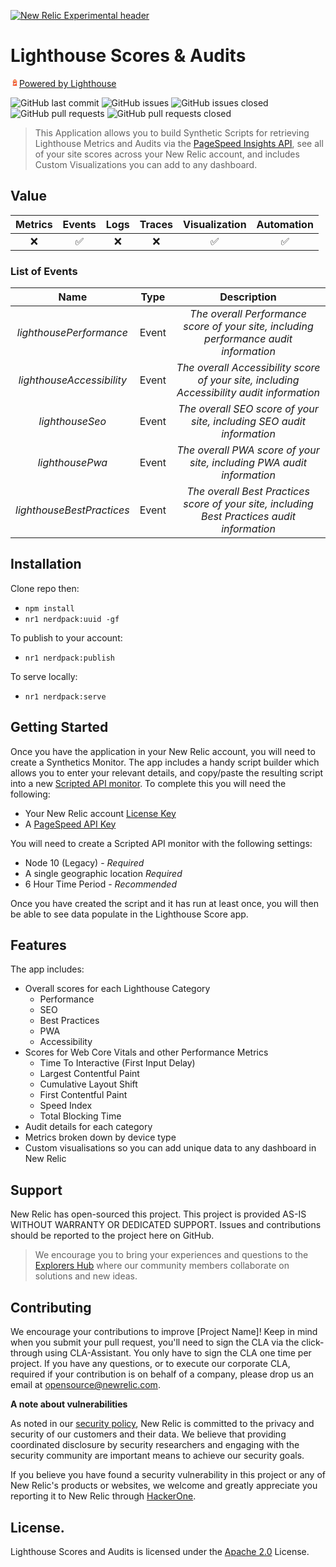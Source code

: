 [![New Relic Experimental header](https://github.com/newrelic/opensource-website/raw/master/src/images/categories/Experimental.png)](https://opensource.newrelic.com/oss-category/#new-relic-experimental)

# Lighthouse Scores & Audits 

<svg width="14px" height="14px" viewBox="0 0 24 24">
          {" "}
          <defs>
            {" "}
            <linearGradient
              x1="57.456%"
              y1="13.086%"
              x2="18.259%"
              y2="72.322%"
              id="lh-topbar__logo--a"
            >
              {" "}
              <stop
                stop-color="#262626"
                stop-opacity=".1"
                offset="0%"
              ></stop>{" "}
              <stop stop-color="#262626" stop-opacity="0" offset="100%"></stop>{" "}
            </linearGradient>{" "}
            <linearGradient
              x1="100%"
              y1="50%"
              x2="0%"
              y2="50%"
              id="lh-topbar__logo--b"
            >
              {" "}
              <stop
                stop-color="#262626"
                stop-opacity=".1"
                offset="0%"
              ></stop>{" "}
              <stop stop-color="#262626" stop-opacity="0" offset="100%"></stop>{" "}
            </linearGradient>{" "}
            <linearGradient
              x1="58.764%"
              y1="65.756%"
              x2="36.939%"
              y2="50.14%"
              id="lh-topbar__logo--c"
            >
              {" "}
              <stop
                stop-color="#262626"
                stop-opacity=".1"
                offset="0%"
              ></stop>{" "}
              <stop stop-color="#262626" stop-opacity="0" offset="100%"></stop>{" "}
            </linearGradient>{" "}
            <linearGradient
              x1="41.635%"
              y1="20.358%"
              x2="72.863%"
              y2="85.424%"
              id="lh-topbar__logo--d"
            >
              {" "}
              <stop stop-color="#FFF" stop-opacity=".1" offset="0%"></stop>{" "}
              <stop stop-color="#FFF" stop-opacity="0" offset="100%"></stop>{" "}
            </linearGradient>{" "}
          </defs>{" "}
          <g fill="none" fill-rule="evenodd">
            {" "}
            <path
              d="M12 3l4.125 2.625v3.75H18v2.25h-1.688l1.5 9.375H6.188l1.5-9.375H6v-2.25h1.875V5.648L12 3zm2.201 9.938L9.54 14.633 9 18.028l5.625-2.062-.424-3.028zM12.005 5.67l-1.88 1.207v2.498h3.75V6.86l-1.87-1.19z"
              fill="#F44B21"
            ></path>{" "}
            <path
              fill="#FFF"
              d="M14.201 12.938L9.54 14.633 9 18.028l5.625-2.062z"
            ></path>{" "}
            <path
              d="M6 18c-2.042 0-3.95-.01-5.813 0l1.5-9.375h4.326L6 18z"
              fill="url(#lh-topbar__logo--a)"
              fill-rule="nonzero"
              transform="translate(6 3)"
            ></path>{" "}
            <path
              fill="#FFF176"
              fill-rule="nonzero"
              d="M13.875 9.375v-2.56l-1.87-1.19-1.88 1.207v2.543z"
            ></path>{" "}
            <path
              fill="url(#lh-topbar__logo--b)"
              fill-rule="nonzero"
              d="M0 6.375h6v2.25H0z"
              transform="translate(6 3)"
            ></path>{" "}
            <path
              fill="url(#lh-topbar__logo--c)"
              fill-rule="nonzero"
              d="M6 6.375H1.875v-3.75L6 0z"
              transform="translate(6 3)"
            ></path>{" "}
            <path
              fill="url(#lh-topbar__logo--d)"
              fill-rule="nonzero"
              d="M6 0l4.125 2.625v3.75H12v2.25h-1.688l1.5 9.375H.188l1.5-9.375H0v-2.25h1.875V2.648z"
              transform="translate(6 3)"
            ></path>{" "}
          </g>{" "}
        </svg><a href="https://developers.google.com/web/tools/lighthouse">Powered by Lighthouse</a></img>
        
![GitHub last commit](https://img.shields.io/github/last-commit/newrelic-experimental/nr1-lighthouse-scores) ![GitHub issues](https://img.shields.io/github/issues/newrelic-experimental/nr1-lighthouse-scores) ![GitHub issues closed](https://img.shields.io/github/issues-closed/newrelic-experimental/nr1-lighthouse-scores) ![GitHub pull requests](https://img.shields.io/github/issues-pr/newrelic-experimental/nr1-lighthouse-scores) ![GitHub pull requests closed](https://img.shields.io/github/issues-pr-closed/newrelic-experimental/nr1-lighthouse-scores)


> This Application allows you to build Synthetic Scripts for retrieving Lighthouse Metrics and Audits via the [PageSpeed Insights API](https://developers.google.com/web/tools/lighthouse#psi), see all of your site scores across your New Relic account, and includes Custom Visualizations you can add to any dashboard.

## Value 

|Metrics | Events | Logs | Traces | Visualization | Automation |
|:-:|:-:|:-:|:-:|:-:|:-:|
|:x:|:white_check_mark:|:x:|:x:|:white_check_mark:|:white_check_mark:|

### List of Events
|Name | Type | Description |
|:-:|:-:|:-:|
|*lighthousePerformance* | Event|  *The overall Performance score of your site, including performance audit information*|
|*lighthouseAccessibility* | Event|  *The overall Accessibility score of your site, including Accessibility audit information*|
|*lighthouseSeo* | Event|  *The overall SEO score of your site, including SEO audit information*|
|*lighthousePwa* | Event|  *The overall PWA score of your site, including PWA audit information*|
|*lighthouseBestPractices* | Event|  *The overall Best Practices score of your site, including Best Practices audit information*|


## Installation

Clone repo then:
 - `npm install`
 - `nr1 nerdpack:uuid -gf`

To publish to your account:
 - `nr1 nerdpack:publish`
  
To serve locally:
 - `nr1 nerdpack:serve`


## Getting Started

Once you have the application in your New Relic account, you will need to create a Synthetics Monitor. The app includes a handy script builder which allows you to enter your relevant details, and copy/paste the resulting script into a new [Scripted API monitor](https://docs.newrelic.com/docs/synthetics/synthetic-monitoring/scripting-monitors/write-synthetic-api-tests). To complete this you will need the following:

 - Your New Relic account [License Key](https://docs.newrelic.com/docs/apis/intro-apis/new-relic-api-keys/#keys-ui)
 - A [PageSpeed API Key](https://developers.google.com/speed/docs/insights/v5/get-started#APIKey)

You will need to create a Scripted API monitor with the following settings:

 - Node 10 (Legacy) - *Required*
 - A single geographic location *Required*
 - 6 Hour Time Period - *Recommended*

Once you have created the script and it has run at least once, you will then be able to see data populate in the Lighthouse Score app.

## Features

The app includes:
 - Overall scores for each Lighthouse Category
   - Performance
   - SEO
   - Best Practices
   - PWA
   - Accessibility
 - Scores for Web Core Vitals and other Performance Metrics
   - Time To Interactive (First Input Delay)
   - Largest Contentful Paint
   - Cumulative Layout Shift
   - First Contentful Paint
   - Speed Index
   - Total Blocking Time
 - Audit details for each category
 - Metrics broken down by device type
 - Custom visualisations so you can add unique data to any dashboard in New Relic
## Support

New Relic has open-sourced this project. This project is provided AS-IS WITHOUT WARRANTY OR DEDICATED SUPPORT. Issues and contributions should be reported to the project here on GitHub.

>We encourage you to bring your experiences and questions to the [Explorers Hub](https://discuss.newrelic.com) where our community members collaborate on solutions and new ideas.


## Contributing

We encourage your contributions to improve [Project Name]! Keep in mind when you submit your pull request, you'll need to sign the CLA via the click-through using CLA-Assistant. You only have to sign the CLA one time per project. If you have any questions, or to execute our corporate CLA, required if your contribution is on behalf of a company, please drop us an email at opensource@newrelic.com.

**A note about vulnerabilities**

As noted in our [security policy](../../security/policy), New Relic is committed to the privacy and security of our customers and their data. We believe that providing coordinated disclosure by security researchers and engaging with the security community are important means to achieve our security goals.

If you believe you have found a security vulnerability in this project or any of New Relic's products or websites, we welcome and greatly appreciate you reporting it to New Relic through [HackerOne](https://hackerone.com/newrelic).

## License. 

Lighthouse Scores and Audits is licensed under the [Apache 2.0](http://apache.org/licenses/LICENSE-2.0.txt) License.


